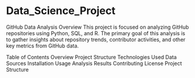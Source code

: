 # Data_Science_Project

GitHub Data Analysis
Overview
This project is focused on analyzing GitHub repositories using Python, SQL, and R. The primary goal of this analysis is to gather insights about repository trends, contributor activities, and other key metrics from GitHub data.

Table of Contents
Overview
Project Structure
Technologies Used
Data Sources
Installation
Usage
Analysis
Results
Contributing
License
Project Structure
